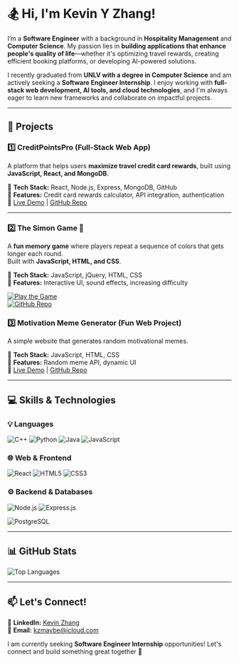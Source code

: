 
<!--
**kzmaybe/kzmaybe** is a ✨ _special_ ✨ repository because its `README.md` (this file) appears on your GitHub profile.
-->

# 🏂  Hi, I'm Kevin Y Zhang!

I’m a **Software Engineer** with a background in **Hospitality Management** and **Computer Science**. My passion lies in **building applications that enhance people's quality of life**—whether it's optimizing travel rewards, creating efficient booking platforms, or developing AI-powered solutions.

I recently graduated from **UNLV with a degree in Computer Science** and am actively seeking a **Software Engineer Internship**. I enjoy working with **full-stack web development, AI tools, and cloud technologies**, and I'm always eager to learn new frameworks and collaborate on impactful projects.

---

## 🔨 Projects
### 1️⃣ **CreditPointsPro (Full-Stack Web App)**
A platform that helps users **maximize travel credit card rewards**, built using **JavaScript, React, and MongoDB**.

🔹 **Tech Stack:** React, Node.js, Express, MongoDB, GitHub  
🔹 **Features:** Credit card rewards calculator, API integration, authentication  
🔹 [Live Demo](https://creditpointspro.com) | [GitHub Repo](https://github.com/kzmaybe/CreditPointsPro)

---

### 2️⃣ The Simon Game 🎵
A **fun memory game** where players repeat a sequence of colors that gets longer each round.  
Built with **JavaScript, HTML, and CSS**.

🔹 **Tech Stack:** JavaScript, jQuery, HTML, CSS  
🔹 **Features:** Interactive UI, sound effects, increasing difficulty  

[![Play the Game](https://img.shields.io/badge/Live-Demo-brightgreen)](https://kzmaybe.github.io/The-Simon-Game/)  
[![GitHub Repo](https://img.shields.io/badge/Repo-GitHub-blue)](https://github.com/kzmaybe/The-Simon-Game)


### 3️⃣ **Motivation Meme Generator (Fun Web Project)**
A simple website that generates random motivational memes.

🔹 **Tech Stack:** JavaScript, HTML, CSS  
🔹 **Features:** Random meme API, dynamic UI  
🔹 [Live Demo](https://kzmaybe.github.io/Motivation-Meme-Website/) | [GitHub Repo](https://github.com/kzmaybe/Motivation-Meme-Website)

---



<!-- ### 4️⃣ **BookingHack (Web App & Chrome Extension)**
A **flight and hotel deal finder** that helps users book the cheapest travel using points or cash.

🔹 **Tech Stack:** React, TypeScript, Firebase, API integration  
🔹 **Features:** Travel price tracker, points-to-cash calculator, deal notifications  
🔹 [GitHub Repo](https://github.com/kzmaybe/BookingHack)

--- -->



## 💻 Skills & Technologies

### **💡 Languages**
![C++](https://img.shields.io/badge/C++-00599C?style=flat&logo=c%2B%2B&logoColor=white)
![Python](https://img.shields.io/badge/Python-3776AB?style=flat&logo=python&logoColor=white)
![Java](https://img.shields.io/badge/Java-ED8B00?style=flat&logo=java&logoColor=white)
![JavaScript](https://img.shields.io/badge/JavaScript-F7DF1E?style=flat&logo=javascript&logoColor=black)
<!-- ![TypeScript](https://img.shields.io/badge/TypeScript-3178C6?style=flat&logo=typescript&logoColor=white) -->

### **🌐 Web & Frontend**
![React](https://img.shields.io/badge/React-20232A?style=flat&logo=react&logoColor=61DAFB)
![HTML5](https://img.shields.io/badge/HTML5-E34F26?style=flat&logo=html5&logoColor=white)
![CSS3](https://img.shields.io/badge/CSS3-1572B6?style=flat&logo=css3&logoColor=white)
<!-- ![TailwindCSS](https://img.shields.io/badge/TailwindCSS-06B6D4?style=flat&logo=tailwindcss&logoColor=white) -->

### **⚙️ Backend & Databases**
![Node.js](https://img.shields.io/badge/Node.js-43853D?style=flat&logo=node.js&logoColor=white)
![Express.js](https://img.shields.io/badge/Express.js-000000?style=flat&logo=express&logoColor=white)
<!-- ![MongoDB](https://img.shields.io/badge/MongoDB-4EA94B?style=flat&logo=mongodb&logoColor=white) -->
![PostgreSQL](https://img.shields.io/badge/PostgreSQL-336791?style=flat&logo=postgresql&logoColor=white)

<!-- ### **☁️ Cloud & Tools**
![Git](https://img.shields.io/badge/Git-F05032?style=flat&logo=git&logoColor=white)
![GitHub](https://img.shields.io/badge/GitHub-181717?style=flat&logo=github&logoColor=white)
![Firebase](https://img.shields.io/badge/Firebase-FFCA28?style=flat&logo=firebase&logoColor=black)
![Docker](https://img.shields.io/badge/Docker-2496ED?style=flat&logo=docker&logoColor=white)
![AWS](https://img.shields.io/badge/AWS-FF9900?style=flat&logo=amazonaws&logoColor=black) -->

---

## 📊 GitHub Stats
<!-- ![Kevin's GitHub Stats](https://github-readme-stats.vercel.app/api?username=kzmaybe&show_icons=true&theme=radical)   -->
![Top Languages](https://github-readme-stats.vercel.app/api/top-langs/?username=kzmaybe&layout=compact&theme=radical)

---

## 📫 Let's Connect!

🔹 **LinkedIn:** [Kevin Zhang](https://www.linkedin.com/in/kevin-y-zhang-21623313b/)  
📧 **Email:** kzmaybe@icloud.com 

I am currently seeking **Software Engineer Internship** opportunities! Let's connect and build something great together 🚀

